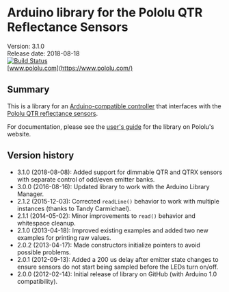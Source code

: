 # Arduino library for the Pololu QTR Reflectance Sensors

Version: 3.1.0<br>
Release date: 2018-08-18<br>
[![Build Status](https://travis-ci.org/pololu/qtr-sensors-arduino.svg?branch=master)](https://travis-ci.org/pololu/qtr-sensors-arduino)<br>
[www.pololu.com](https://www.pololu.com/)

## Summary

This is a library for an
[Arduino-compatible controller](https://www.pololu.com/arduino) that
interfaces with the
[Pololu QTR reflectance sensors](https://www.pololu.com/catalog/category/123).

For documentation, please see the
[user's guide](https://www.pololu.com/docs/0J19) for the library on
Pololu's website.

## Version history
* 3.1.0 (2018-08-08): Added support for dimmable QTR and QTRX sensors with separate control of odd/even emitter banks.
* 3.0.0 (2016-08-16): Updated library to work with the Arduino Library Manager.
* 2.1.2 (2015-12-03): Corrected `readLine()` behavior to work with multiple instances (thanks to Tandy Carmichael).
* 2.1.1 (2014-05-02): Minor improvements to `read()` behavior and whitespace cleanup.
* 2.1.0 (2013-04-18): Improved existing examples and added two new examples for printing raw values.
* 2.0.2 (2013-04-17): Made constructors initialize pointers to avoid possible problems.
* 2.0.1 (2012-09-13): Added a 200 us delay after emitter state changes to ensure sensors do not start being sampled before the LEDs turn on/off.
* 2.0.0 (2012-02-14): Initial release of library on GitHub (with Arduino 1.0 compatibility).
